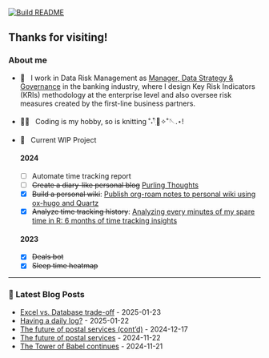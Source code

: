 [![Build README](https://github.com/aster-hu/aster-hu/actions/workflows/build.yml/badge.svg)](https://github.com/aster-hu/aster-hu/actions/workflows/build.yml)

## Thanks for visiting!

### About me

- 💼 &nbsp; I work in Data Risk Management as [Manager, Data Strategy & Governance](https://www.linkedin.com/in/asterhu/) in the banking industry, where I design Key Risk Indicators (KRIs) methodology at the enterprise level and also oversee risk measures created by the first-line business partners.

- 👩‍💻 &nbsp; Coding is my hobby, so is knitting ˚˖𓍢ִ໋🧶✧˚🪡.⋆! 

- 🚀 &nbsp; Current WIP Project

  #### 2024
  - [ ] Automate time tracking report
  - [ ] ~~Create a diary-like personal blog~~ [Purling Thoughts](https://thoughts.asterhu.com/)
  - [x] ~~Build a personal wiki~~: [Publish org-roam notes to personal wiki using ox-hugo and Quartz](https://www.asterhu.com/post/20240220-publish-org-roam-with-quartz-oxhugo/)
  - [x] ~~Analyze time tracking history~~: [Analyzing every minutes of my spare time in R: 6 months of time tracking insights](https://www.asterhu.com/post/2023-09-18-time-tracking-analysis/)
 
  #### 2023
  - [x] ~~Deals bot~~
  - [x] ~~Sleep time heatmap~~

---

### 🔖 Latest Blog Posts
<!-- Blogpost starts -->
* [Excel vs. Database trade-off](https://www.asterhu.com/thoughts/excel_database_trade_off.html) - 2025-01-23
* [Having a daily log?](https://www.asterhu.com/thoughts/daily_log.html) - 2025-01-22
* [The future of postal services (cont’d)](https://www.asterhu.com/thoughts/the_future_of_postal_services_cont_d.html) - 2024-12-17
* [The future of postal services](https://www.asterhu.com/thoughts/the_future_of_postal_services.html) - 2024-11-22
* [The Tower of Babel continues](https://www.asterhu.com/thoughts/the_tower_of_babel_continues.html) - 2024-11-21
<!-- Blogpost ends -->
